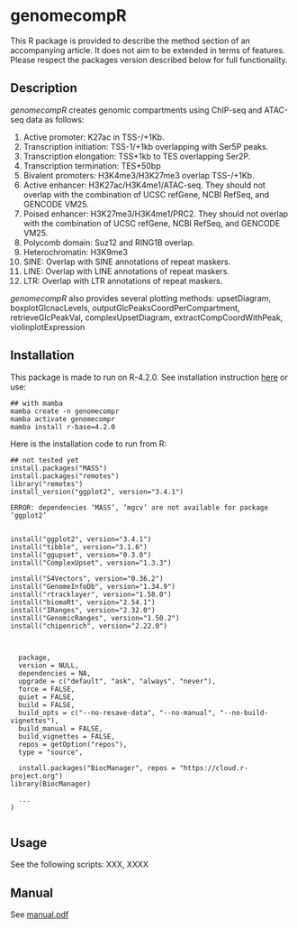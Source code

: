 # genomecompR

This R package is provided to describe the method section of an accompanying article. It does not aim to be extended in terms of features. Please respect the packages version described below for full functionality.

## Description

*genomecompR* creates genomic compartments using ChIP-seq and ATAC-seq data as follows:

1) Active promoter: K27ac in TSS-/+1Kb.
2) Transcription initiation: TSS-1/+1kb overlapping with Ser5P peaks.
3) Transcription elongation: TSS+1kb to TES overlapping Ser2P.
4) Transcription termination: TES+50bp
5) Bivalent promoters: H3K4me3/H3K27me3 overlap TSS-/+1Kb. 
6) Active enhancer: H3K27ac/H3K4me1/ATAC-seq. They should not overlap with the combination of UCSC refGene, NCBI RefSeq, and GENCODE VM25.
7) Poised enhancer: H3K27me3/H3K4me1/PRC2. They should not overlap with the combination of UCSC refGene, NCBI RefSeq, and GENCODE VM25.
8) Polycomb domain: Suz12 and RING1B overlap.
9) Heterochromatin: H3K9me3
10) SINE: Overlap with SINE annotations of repeat maskers.
11) LINE: Overlap with LINE annotations of repeat maskers.
12) LTR: Overlap with LTR annotations of repeat maskers.

*genomecompR* also provides several plotting methods: upsetDiagram, boxplotGlcnacLevels, outputGlcPeaksCoordPerCompartment, retrieveGlcPeakVal, complexUpsetDiagram, extractCompCoordWithPeak, violinplotExpression

## Installation

This package is made to run on R-4.2.0. See installation instruction [here](https://cran.r-project.org/) or use:

```
## with mamba
mamba create -n genomecompr
mamba activate genomecompr
mamba install r-base=4.2.0
```

Here is the installation code to run from R:

```
## not tested yet
install.packages("MASS")
install.packages("remotes")
library("remotes")
install_version("ggplot2", version="3.4.1")

ERROR: dependencies ‘MASS’, ‘mgcv’ are not available for package ‘ggplot2’


install("ggplot2", version="3.4.1")
install("tibble", version="3.1.6")
install("ggupset", version="0.3.0")
install("ComplexUpset", version="1.3.3")

install("S4Vectors", version="0.36.2")
install("GenomeInfoDb", version="1.34.9")
install("rtracklayer", version="1.58.0")
install("biomaRt", version="2.54.1")
install("IRanges", version="2.32.0")
install("GenomicRanges", version="1.50.2")
install("chipenrich", version="2.22.0")



  package,
  version = NULL,
  dependencies = NA,
  upgrade = c("default", "ask", "always", "never"),
  force = FALSE,
  quiet = FALSE,
  build = FALSE,
  build_opts = c("--no-resave-data", "--no-manual", "--no-build-vignettes"),
  build_manual = FALSE,
  build_vignettes = FALSE,
  repos = getOption("repos"),
  type = "source",

  install.packages("BiocManager", repos = "https://cloud.r-project.org")
library(BiocManager)

  ...
)


```

## Usage

See the following scripts: XXX, XXXX

## Manual

See [manual.pdf](https://github.com/descostesn/genomecompR/blob/main/manual.pdf)
